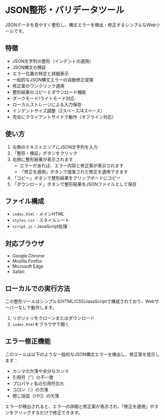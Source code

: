 # JSON整形・バリデータツール

JSONデータを見やすく整形し、構文エラーを検出・修正するシンプルなWebツールです。

## 特徴

- JSON文字列の整形（インデントの適用）
- JSON構文の検証
- エラー位置の特定と詳細表示
- 一般的なJSON構文エラーの自動修正提案
- 修正案のワンクリック適用
- 整形結果のコピーとダウンロード機能
- ダークモード/ライトモード対応
- ローカルストレージによる入力保存
- インデントサイズ調整（2スペース/4スペース）
- 完全にクライアントサイドで動作（オフライン対応）

## 使い方

1. 左側のテキストエリアにJSON文字列を入力
2. 「整形・検証」ボタンをクリック
3. 右側に整形結果が表示されます
   - エラーがあれば、エラー内容と修正案が表示されます
   - 「修正を適用」ボタンで提案された修正を適用できます
4. 「コピー」ボタンで整形結果をクリップボードにコピー
5. 「ダウンロード」ボタンで整形結果をJSONファイルとして保存

## ファイル構成

- `index.html` - メインHTML
- `styles.css` - スタイルシート
- `script.js` - JavaScript処理

## 対応ブラウザ

- Google Chrome
- Mozilla Firefox
- Microsoft Edge
- Safari

## ローカルでの実行方法

この整形ツールはシンプルなHTML/CSS/JavaScriptで構成されており、Webサーバーなしで動作します。

1. リポジトリをクローンまたはダウンロード
2. `index.html`をブラウザで開く

## エラー修正機能

このツールは以下のような一般的なJSON構文エラーを検出し、修正案を提示します：

- カンマの欠落や余分なカンマ
- 引用符（"）の不一致
- プロパティ名の引用符忘れ
- コロン（:）の欠落
- 閉じ括弧（}や]）の欠落

エラーが検出されると、エラーの詳細と修正案が表示され、「修正を適用」ボタンをクリックするだけで修正できます。